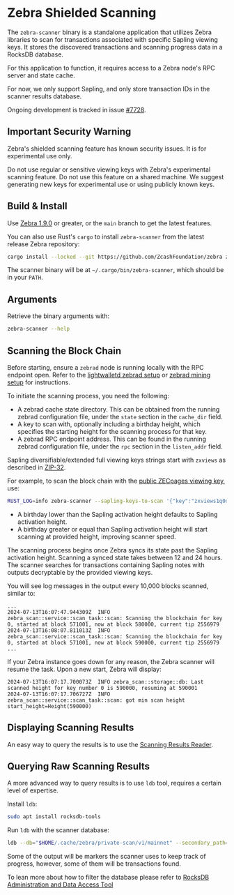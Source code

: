 # Zebra Shielded Scanning

The `zebra-scanner` binary is a standalone application that utilizes Zebra libraries to scan for transactions associated with specific Sapling viewing keys. It stores the discovered transactions and scanning progress data in a RocksDB database.

For this application to function, it requires access to a Zebra node's RPC server and state cache.
 
For now, we only support Sapling, and only store transaction IDs in the scanner results database.

Ongoing development is tracked in issue [#7728](https://github.com/ZcashFoundation/zebra/issues/7728).

## Important Security Warning

Zebra's shielded scanning feature has known security issues. It is for experimental use only.

Do not use regular or sensitive viewing keys with Zebra's experimental scanning feature. Do not use this feature on a shared machine. We suggest generating new keys for experimental use or using publicly known keys.

## Build & Install

Use [Zebra 1.9.0](https://github.com/ZcashFoundation/zebra/releases/tag/v1.9.0) or greater, or the `main` branch to get the latest features.

You can also use Rust's `cargo` to install `zebra-scanner` from the latest release Zebra repository:

```bash
cargo install --locked --git https://github.com/ZcashFoundation/zebra zebra-scan
```

The scanner binary will be at `~/.cargo/bin/zebra-scanner`, which should be in your `PATH`.

## Arguments

Retrieve the binary arguments with:

```bash
zebra-scanner --help
```

## Scanning the Block Chain

Before starting, ensure a `zebrad` node is running locally with the RPC endpoint open. Refer to the [lightwalletd zebrad setup](https://zebra.zfnd.org/user/lightwalletd.html#configure-zebra-for-lightwalletd) or [zebrad mining setup](https://zebra.zfnd.org/user/mining.html#configure-zebra-for-mining) for instructions.

To initiate the scanning process, you need the following:

- A zebrad cache state directory. This can be obtained from the running zebrad configuration file, under the `state` section in the `cache_dir` field.
- A key to scan with, optionally including a birthday height, which specifies the starting height for the scanning process for that key.
- A zebrad RPC endpoint address. This can be found in the running zebrad configuration file, under the `rpc` section in the `listen_addr` field.


Sapling diversifiable/extended full viewing keys strings start with `zxviews` as
described in
[ZIP-32](https://zips.z.cash/zip-0032#sapling-extended-full-viewing-keys).

For example, to scan the block chain with the [public ZECpages viewing
key](https://zecpages.com/boardinfo), use:

```bash
RUST_LOG=info zebra-scanner --sapling-keys-to-scan '{"key":"zxviews1q0duytgcqqqqpqre26wkl45gvwwwd706xw608hucmvfalr759ejwf7qshjf5r9aa7323zulvz6plhttp5mltqcgs9t039cx2d09mgq05ts63n8u35hyv6h9nc9ctqqtue2u7cer2mqegunuulq2luhq3ywjcz35yyljewa4mgkgjzyfwh6fr6jd0dzd44ghk0nxdv2hnv4j5nxfwv24rwdmgllhe0p8568sgqt9ckt02v2kxf5ahtql6s0ltjpkckw8gtymxtxuu9gcr0swvz", "birthday_height": 419200}' --zebrad-cache-dir /media/alfredo/stuff/chain/zebra --zebra-rpc-listen-addr '127.0.0.1:8232'
```

- A birthday lower than the Sapling activation height defaults to Sapling activation height.
- A birthday greater or equal than Sapling activation height will start scanning at provided height, improving scanner speed.

The scanning process begins once Zebra syncs its state past the Sapling activation height. Scanning a synced state takes between 12 and 24 hours. The scanner searches for transactions containing Sapling notes with outputs decryptable by the provided viewing keys.

You will see log messages in the output every 10,000 blocks scanned, similar to:

```
...
2024-07-13T16:07:47.944309Z  INFO zebra_scan::service::scan_task::scan: Scanning the blockchain for key 0, started at block 571001, now at block 580000, current tip 2556979
2024-07-13T16:08:07.811013Z  INFO zebra_scan::service::scan_task::scan: Scanning the blockchain for key 0, started at block 571001, now at block 590000, current tip 2556979
...
```

If your Zebra instance goes down for any reason, the Zebra scanner will resume the task. Upon a new start, Zebra will display:

```
2024-07-13T16:07:17.700073Z  INFO zebra_scan::storage::db: Last scanned height for key number 0 is 590000, resuming at 590001
2024-07-13T16:07:17.706727Z  INFO zebra_scan::service::scan_task::scan: got min scan height start_height=Height(590000)
```

## Displaying Scanning Results

An easy way to query the results is to use the
[Scanning Results Reader](https://github.com/ZcashFoundation/zebra/tree/main/zebra-utils#scanning-results-reader).

## Querying Raw Scanning Results

A more advanced way to query results is to use `ldb` tool, requires a certain level of expertise.

Install `ldb`:

```bash
sudo apt install rocksdb-tools
```

Run `ldb` with the scanner database:

```bash
ldb --db="$HOME/.cache/zebra/private-scan/v1/mainnet" --secondary_path= --column_family=sapling_tx_ids --hex scan
```

Some of the output will be markers the scanner uses to keep track of progress, however, some of them will be transactions found.

To lean more about how to filter the database please refer to [RocksDB Administration and Data Access Tool](https://github.com/facebook/rocksdb/wiki/Administration-and-Data-Access-Tool)
